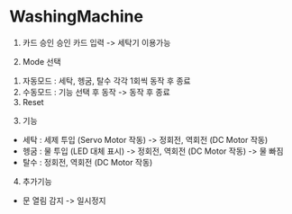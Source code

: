 # WashingMachine

1. 카드 승인
승인 카드 입력 -> 세탁기 이용가능

2. Mode 선택
  1) 자동모드 : 세탁, 헹굼, 탈수 각각 1회씩 동작 후 종료
  2) 수동모드 : 기능 선택 후 동작 -> 동작 후 종료
  3) Reset
  
3. 기능
  - 세탁 : 세제 투입 (Servo Motor 작동) -> 정회전, 역회전 (DC Motor 작동)
  - 헹굼 : 물 투입 (LED 대체 표시) -> 정회전, 역회전 (DC Motor 작동) -> 물 빠짐
  - 탈수 : 정회전, 역회전 (DC Motor 작동)
  
4. 추가기능
- 문 열림 감지 -> 일시정지
